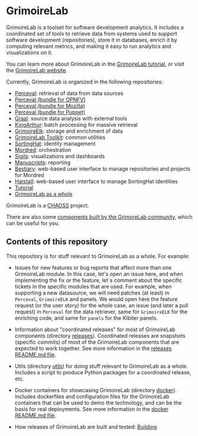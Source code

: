 # GrimoireLab

GrimoireLab is a toolset for software development analytics. It includes a coordinated set of tools
to retrieve data from systems used to support software development (repositories), store it in databases,
enrich it by computing relevant metrics, and making it easy to run analytics and visualizations on it.

You can learn more about GrimoireLab in the [GrimoireLab tutorial](https://grimoirelab.gitbooks.io/tutorial),
or visit the [GrimoireLab website](https://grimoirelab.github.io).

Currently, GrimoireLab is organized in the following repositories:

* [Perceval](https://github.com/chaoss/grimoirelab-perceval): retrieval of data from data sources
* [Perceval (bundle for OPNFV)](https://github.com/chaoss/grimoirelab-perceval-opnfv)
* [Perceval (bundle for Mozilla)](https://github.com/chaoss/grimoirelab-perceval-mozilla)
* [Perceval (bundle for Puppet)](https://github.com/chaoss/grimoirelab-perceval-puppet)
* [Graal](https://github.com/chaoss/grimoirelab-graal): source data analysis with external tools
* [KingArthur](https://github.com/chaoss/grimoirelab-kingarthur): batch processing for massive retrieval
* [GrimoireElk](https://github.com/chaoss/grimoirelab-elk): storage and enrichment of data
* [GrimoireLab Toolkit](https://github.com/chaoss/grimoirelab-toolkit): common utilities
* [SortingHat](https://github.com/chaoss/grimoirelab-sortinghat): identity management
* [Mordred](https://github.com/chaoss/grimoirelab-mordred): orchestration
* [Sigils](https://github.com/chaoss/grimoirelab-sigils): visualizations and dashboards
* [Manuscripts](https://github.com/chaoss/grimoirelab-manuscripts): reporting
* [Bestiary](https://github.com/chaoss/grimoirelab-bestiary): web-based user interface to manage repositories and projects for Mordred
* [Hatstall](https://github.com/chaoss/grimoirelab-hatstall): web-based user interface to manage SortingHat identities
* [Tutorial](https://github.com/chaoss/grimoirelab-tutorial)
* [GrimoireLab as a whole](https://github.com/chaoss/grimoirelab)

GrimoireLab is a [CHAOSS](https://chaoss.community) project.

There are also some [components built by the GrimoreLab community](community_components.md),
which can be useful for you.

## Contents of this repository

This repository is for stuff relevant to GrimoireLab as a whole. For example:

* Issues for new features or bug reports that affect more than one GrimoireLab module. In this case, let's open an issue here, and when implementing the fix or the feature, let´s comment about the specific tickets in the specific modules that are used. For example, when supporting a new datasource, we will need patches (at least) in `Perceval`, `GrimoireELK` and panels. We would open here the feature request (or the user story) for the whole case, an issue (and later a pull request) in `Perceval` for the data retriever, same for `GrimoireELK` for the enriching code, and same for `panels` for the Kibiter panels.

* Information about "coordinated releases" for most of GrimoireLab components
(directory [releases](releases)).
Coordinated releases are snapshots (specific commits)
of most of the GrimoireLab components that are expected to work together.
See more information in the [releases README.md file](releases/README.md).

* Utils (directory [utils](utils)) for doing stuff relevant to GrimoireLab
as a whole.
Includes a script to produce Python packages for a coordinated release, etc.

* Docker containers for showcasing GrimoireLab (directory [docker](docker)).
Includes dockerfiles and configuration files for the GrimoireLab containers
that can be used to demo the technology, and can be the basis for real
deployments. See more information in the [docker README.md file](docker/README.md).

* How releases of GrimoireLab are built and tested: [Building](BUILDING.md)
